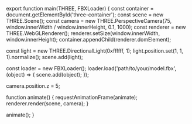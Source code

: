 export function main(THREE, FBXLoader) {
  const container = document.getElementById('three-container');
  const scene = new THREE.Scene();
  const camera = new THREE.PerspectiveCamera(75, window.innerWidth / window.innerHeight, 0.1, 1000);
  const renderer = new THREE.WebGLRenderer();
  renderer.setSize(window.innerWidth, window.innerHeight);
  container.appendChild(renderer.domElement);

  const light = new THREE.DirectionalLight(0xffffff, 1);
  light.position.set(1, 1, 1).normalize();
  scene.add(light);

  const loader = new FBXLoader();
  loader.load('path/to/your/model.fbx', (object) => {
    scene.add(object);
  });

  camera.position.z = 5;

  function animate() {
    requestAnimationFrame(animate);
    renderer.render(scene, camera);
  }

  animate();
}
